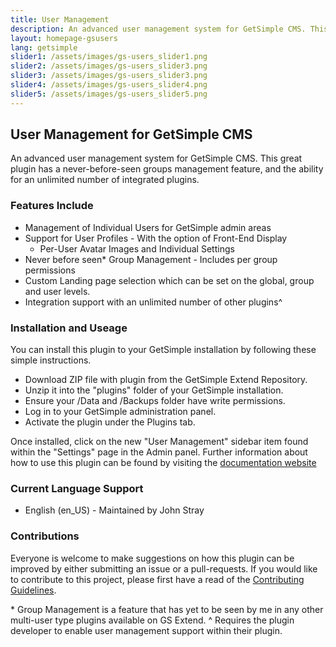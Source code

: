 ```yaml
---
title: User Management
description: An advanced user management system for GetSimple CMS. This great plugin has a never-before-seen groups management feature, and the ability for an unlimited number of integrated plugins.
layout: homepage-gsusers
lang: getsimple
slider1: /assets/images/gs-users_slider1.png
slider2: /assets/images/gs-users_slider3.png
slider3: /assets/images/gs-users_slider3.png
slider4: /assets/images/gs-users_slider4.png
slider5: /assets/images/gs-users_slider5.png
---
```


## User Management for GetSimple CMS
An advanced user management system for GetSimple CMS. This great plugin has a never-before-seen groups management feature, and the ability for an unlimited number of integrated plugins.

### Features Include
- Management of Individual Users for GetSimple admin areas
- Support for User Profiles - With the option of Front-End Display
  - Per-User Avatar Images and Individual Settings
- Never before seen* Group Management - Includes per group permissions
- Custom Landing page selection which can be set on the global, group and user levels.
- Integration support with an unlimited number of other plugins^

### Installation and Useage
You can install this plugin to your GetSimple installation by following these simple instructions.
- Download ZIP file with plugin from the GetSimple Extend Repository. 
- Unzip it into the "plugins" folder of your GetSimple installation.
- Ensure your /Data and /Backups folder have write permissions.
- Log in to your GetSimple administration panel.
- Activate the plugin under the Plugins tab.

Once installed, click on the new "User Management" sidebar item found within the "Settings" page in the Admin panel. Further information about how to use this plugin can be found by visiting the [documentation website](https://johnstray.com/gs-users/)

### Current Language Support
- English (en_US) - Maintained by John Stray

### Contributions
Everyone is welcome to make suggestions on how this plugin can be improved by either submitting an issue or a pull-requests. If you would like to contribute to this project, please first have a read of the [Contributing Guidelines](CONTRIBUTING.md).


\* Group Management is a feature that has yet to be seen by me in any other multi-user type plugins available on GS Extend.
^ Requires the plugin developer to enable user management support within their plugin.

